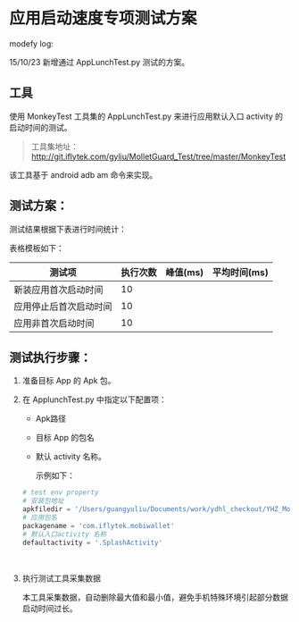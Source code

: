 # 应用启动速度专项测试方案

modefy log:

15/10/23 新增通过 AppLunchTest.py 测试的方案。

## 工具

使用 MonkeyTest 工具集的 AppLunchTest.py 来进行应用默认入口 activity 的启动时间的测试。

> 工具集地址：http://git.iflytek.com/gyliu/MolletGuard_Test/tree/master/MonkeyTest

该工具基于 android adb am 命令来实现。



## 测试方案：

测试结果根据下表进行时间统计：

表格模板如下：

| 测试项         | 执行次数 | 峰值(ms) | 平均时间(ms) |
| ----------- | ---- | ------ | -------- |
| 新装应用首次启动时间  | 10   |        |          |
| 应用停止后首次启动时间 | 10   |        |          |
| 应用非首次启动时间   | 10   |        |          |

## 测试执行步骤：

1. 准备目标 App 的 Apk 包。
   
2. 在 ApplunchTest.py 中指定以下配置项：
   
   * Apk路径
     
   * 目标 App 的包名
     
   * 默认 activity 名称。
     
     示例如下：
   
   ``` python
   # test env property
   # 安装包地址
   apkfiledir = '/Users/guangyuliu/Documents/work/ydhl_checkout/YHZ_MolletGuard#Features/Feature_AppLaunchOpt/target/MobiWallet-v1.1.1141-33010000-debug.apk'
   # 应用包名
   packagename = 'com.iflytek.mobiwallet'
   # 默认入口activity 名称
   defaultactivity = '.SplashActivity'
   ```
   
   ​
   
3. 执行测试工具采集数据
   
   本工具采集数据，自动删除最大值和最小值，避免手机特殊环境引起部分数据启动时间过长。